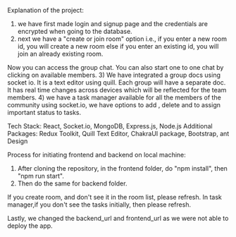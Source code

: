 Explanation of the project:
1) we have first made login and signup page and the credentials are encrypted when going to the database.
2) next we have a "create or join room" option i.e., if you enter a new room id, you will create a new room else if you enter an existing id, you will join an already existing room.

Now you can access the group chat.
You can also start one to one chat by clicking on available members.
3) We have integrated a group docs using socket io. It is a text editor using quill. Each group will have a separate doc. It has real time changes across devices which will be reflected for the team members. 
4) we have a task manager available for all the members of the community using socket.io, 
we have options to add , delete and to assign important status to tasks.

Tech Stack: React, Socket.io, MongoDB, Express.js, Node.js 
Additional Packages: Redux Toolkit, Quill Text Editor, ChakraUI package, Bootstrap, ant Design

Process for initiating frontend and backend on local machine:
1) After cloning the repository, in the frontend folder, do "npm install", then "npm run start".
2) Then do the same for backend folder.

If you create room, and don't see it in the room list, please refresh.
In task manager,if you don't see the tasks initially, then please refresh.

Lastly, we changed the backend_url and frontend_url as we were not able to deploy the app.
